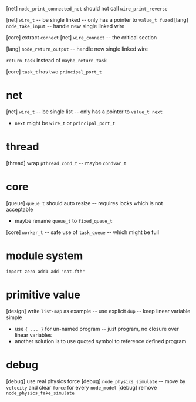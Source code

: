 [net] `node_print_connected_net` should not call `wire_print_reverse`

[net] `wire_t` -- be single linked -- only has a pointer to `value_t fuzed`
[lang] `node_take_input` -- handle new single linked wire

[core] extract `connect`
[net] `wire_connect` -- the critical section

[lang] `node_return_output` -- handle new single linked wire

`return_task` instead of `maybe_return_task`

[core] `task_t` has two `principal_port_t`

# net

[net] `wire_t` -- be single list -- only has a pointer to `value_t next`

- `next` might be `wire_t` or `principal_port_t`

# thread

[thread] wrap `pthread_cond_t` -- maybe `condvar_t`

# core

[queue] `queue_t` should auto resize -- requires locks which is not acceptable

- maybe rename `queue_t` to `fixed_queue_t`

[core] `worker_t` -- safe use of `task_queue` -- which might be full

# module system

```
import zero add1 add "nat.fth"
```

# primitive value

[design] write `list-map` as example -- use explicit `dup` -- keep linear variable simple

- use `{ ... }` for un-named program -- just program, no closure over linear variables
- another solution is to use quoted symbol to reference defined program

# debug

[debug] use real physics force
[debug] `node_physics_simulate` -- move by `velocity` and clear `force` for every `node_model`
[debug] remove `node_physics_fake_simulate`
